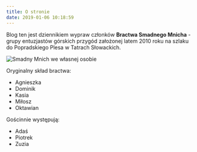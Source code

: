 ```yaml
---
title: O stronie
date: 2019-01-06 10:18:59
---
```


Blog ten jest dziennikiem wypraw członków **Bractwa Smadnego Mnicha** - grupy entuzjastów górskich przygód założonej latem 2010 roku na szlaku do Popradskiego Plesa w Tatrach Słowackich.

![Smadny Mnich we własnej osobie](/wyprawysmadnegomnicha/images//smadny.jpg)

Oryginalny skład bractwa:
* Agnieszka
* Dominik
* Kasia
* Miłosz
* Oktawian

Gościnnie występują:
* Adaś
* Piotrek
* Zuzia